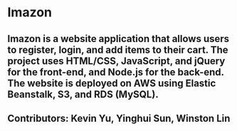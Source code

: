 # Imazon

## Imazon is a website application that allows users to register, login, and add items to their cart. The project uses HTML/CSS, JavaScript, and jQuery for the front-end, and Node.js for the back-end. The website is deployed on AWS using Elastic Beanstalk, S3, and RDS (MySQL).

## Contributors: Kevin Yu, Yinghui Sun, Winston Lin
